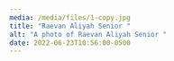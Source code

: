 ```yaml
---
media: /media/files/1-copy.jpg
title: "Raevan Aliyah Senior "
alt: "A photo of Raevan Aliyah Senior "
date: 2022-06-23T10:56:00-0500
---
```

